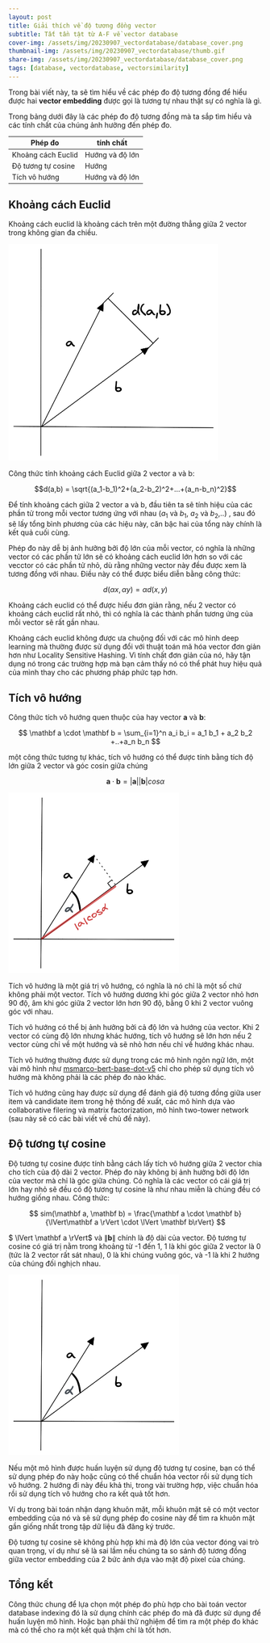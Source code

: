 ```yaml
---
layout: post
title: Giải thích về độ tương đồng vector
subtitle: Tất tần tật từ A-F về vector database
cover-img: /assets/img/20230907_vectordatabase/database_cover.png
thumbnail-img: /assets/img/20230907_vectordatabase/thumb.gif
share-img: /assets/img/20230907_vectordatabase/database_cover.png
tags: [database, vectordatabase, vectorsimilarity]
---
```


Trong bài viết này, ta sẽ tìm hiểu về các phép đo độ tương đồng để hiểu được hai **vector embedding** được gọi là tương tự nhau thật sự có nghĩa là gì. 

Trong bảng dưới đây là các phép đo độ tương đồng mà ta sắp tìm hiểu và các tính chất của chúng ảnh hưởng đến phép đo.

| Phép đo                 | tính chất      |
| ----------------------- | -------------- |
| Khoảng cách Euclid      | Hướng và độ lớn|
| Độ tương tự cosine      | Hướng          |
| Tích vô hướng           | Hướng và độ lớn|

## Khoảng cách Euclid

Khoảng cách euclid là khoảng cách trên một đường thẳng giữa 2 vector trong không gian đa chiều.

![alt text](/assets/img/20230909_similarity_measure/euclid.png)

Công thức tính khoảng cách Euclid giữa 2 vector a và b:

$$d(a,b) = \sqrt{(a_1-b_1)^2+(a_2-b_2)^2+...+(a_n-b_n)^2}$$

Để tính khoảng cách giữa 2 vector a và b, đầu tiên ta sẽ tính hiệu của các phần tử trong mỗi vector tương ứng với nhau ($a_1$ và $b_1$, $a_2$ và $b_2$,..) , sau đó sẽ lấy tổng bình phương của các hiệu này, căn bậc hai của tổng này chính là kết quả cuối cùng.

Phép đo này dễ bị ảnh hưởng bởi độ lớn của mỗi vector, có nghĩa là những vector có các phần tử lớn sẽ có khoảng cách euclid lớn hơn so với các vecctor có các phần tử nhỏ, dù rằng những vector này đều được xem là tương đồng với nhau. Điều này có thể được biểu diễn bằng công thức:

$$d(\alpha x, \alpha y) = \alpha d(x,y)$$

Khoảng cách euclid có thể được hiểu đơn giản rằng, nếu 2 vector có khoảng cách euclid rất nhỏ, thì có nghĩa là các thành phần tương ứng của mỗi vector sẽ rất gần nhau.

Khoảng cách euclid không được ưa chuộng đối với các mô hình deep learning mà thường được sử dụng đổi với thuật toán mã hóa vector đơn giản hơn như Locality Sensitive Hashing. Vì tính chất đơn giản của nó, hãy tận dụng nó trong các trường hợp mà bạn cảm thấy nó có thể phát huy hiệu quả của mình thay cho các phương pháp phức tạp hơn.

## Tích vô hướng

Công thức tích vô hướng quen thuộc của hay vector **a** và **b**:

$$ \mathbf a \cdot \mathbf b  = \sum_{i=1}^n a_i b_i = a_1 b_1 + a_2 b_2 +..+a_n b_n $$ 

một công thức tương tự khác, tích vô hướng có thể được tính bằng tích độ lớn giữa 2 vector và góc cosin giữa chúng

$$ \mathbf a \cdot \mathbf b = \lvert \mathbf a\rvert \lvert \mathbf b \rvert cos \alpha  $$

![alt text](/assets/img/20230909_similarity_measure/dot_product.png)

Tích vô hướng là một giá trị vô hướng, có nghĩa là nó chỉ là một số chứ không phải một vector. Tích vô hướng dương khi góc giữa 2 vector nhỏ hơn 90 độ, âm khi góc giữa 2 vector lớn hơn 90 độ, bằng 0 khi 2 vector vuông góc với nhau.

Tích vô hướng có thể bị ảnh hưởng bởi cả độ lớn và hướng của vector. Khi 2 vector có cùng độ lớn nhưng khác hướng, tích vô hướng sẽ lớn hơn nếu 2 vector cùng chỉ về một hướng và sẽ nhỏ hơn nếu chỉ về hướng khác nhau.

Tích vô hướng thường được sử dụng trong các mô hình ngôn ngữ lớn, một vài mô hình như [msmarco-bert-base-dot-v5](https://huggingface.co/sentence-transformers/msmarco-bert-base-dot-v5) chỉ cho phép sử dụng tích vô hướng mà không phải là các phép đo nào khác.

Tích vô hướng cũng hay được sử dụng để đánh giá độ tương đồng giữa user item và candidate item trong hệ thống đề xuất, các mô hình dựa vào collaborative filering và matrix factorization, mô hình two-tower network (sau này sẽ có các bài viết về chủ đề này).

## Độ tương tự cosine

Độ tương tự cosine được tính bằng cách lấy tích vô hướng giữa 2 vector chia cho tích của độ dài 2 vector. Phép đo này không bị ảnh hưởng bởi độ lớn của vector mà chỉ là góc giữa chúng. Có nghĩa là các vector có cái giá trị lớn hay nhỏ sẽ đều có độ tương tự cosine là như nhau miễn là chúng đều có hướng giống nhau. Công thức:

$$ sim(\mathbf a, \mathbf b) = \frac{\mathbf a \cdot \mathbf b}{\lVert\mathbf a \rVert \cdot \lVert \mathbf b\rVert} $$

$ \lVert \mathbf a \rVert$ và $\lVert\mathbf b\rVert$ chính là độ dài của vector. Độ tương tự cosine có giá trị nằm trong khoảng từ -1 đến 1, 1 là khi góc giữa 2 vector là 0 (tức là 2 vector rất sát nhau), 0 là khi chúng vuông góc, và -1 là khi 2 hướng của chúng đối nghịch nhau.

![alt text](/assets/img/20230909_similarity_measure/cosine.png)

Nếu một mô hình được huấn luyện sử dụng độ tương tự cosine, bạn có thể sử dụng phép đo này hoặc cũng có thể chuẩn hóa vector rồi sử dụng tích vô hướng. 2 hướng đi này đều khả thi, trong vài trường hợp, việc chuẩn hóa rồi sử dụng tích vô hướng cho ra kết quả tốt hơn.

Ví dụ trong bài toán nhận dạng khuôn mặt, mỗi khuôn mặt sẽ có một vector embedding của nó và sẽ sử dụng phép đo cosine này để tìm ra khuôn mặt gần giống nhất trong tập dữ liệu đã đăng ký trước.

Độ tương tự cosine sẽ không phù hợp khi mà độ lớn của vector đóng vai trò quan trọng, ví dụ như sẽ là sai lầm nếu chúng ta so sánh độ tương đồng giữa vector embedding của 2 bức ảnh dựa vào mật độ pixel của chúng.


## Tổng kết

Công thức chung để lựa chọn một phép đo phù hợp cho bài toán vector database indexing đó là sử dụng chính các phép đo mà đã được sử dụng để huấn luyện mô hình. Hoặc bạn phải thử nghiệm để tìm ra một phép đo khác mà có thể cho ra một kết quả thậm chí là tốt hơn.
